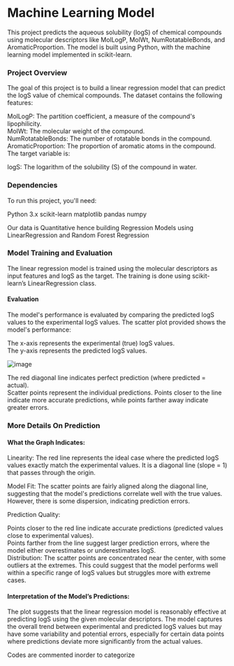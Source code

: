 # Machine Learning Model 

This project predicts the aqueous solubility (logS) of chemical compounds using molecular descriptors like MolLogP, MolWt, NumRotatableBonds, and AromaticProportion. The model is built using Python, with the machine learning model implemented in scikit-learn.

### Project Overview
The goal of this project is to build a linear regression model that can predict the logS value of chemical compounds. The dataset contains the following features:  

MolLogP: The partition coefficient, a measure of the compound's lipophilicity.  
MolWt: The molecular weight of the compound.  
NumRotatableBonds: The number of rotatable bonds in the compound.  
AromaticProportion: The proportion of aromatic atoms in the compound.  
The target variable is:  

logS: The logarithm of the solubility (S) of the compound in water.  

### Dependencies
To run this project, you'll need:

Python 3.x
scikit-learn
matplotlib
pandas
numpy

Our data is Quantitative hence building Regression Models using LinearRegression and Random Forest Regression

### Model Training and Evaluation  
The linear regression model is trained using the molecular descriptors as input features and logS as the target. The training is done using scikit-learn’s LinearRegression class.  

#### Evaluation  
The model's performance is evaluated by comparing the predicted logS values to the experimental logS values. The scatter plot provided shows the model's performance:  

The x-axis represents the experimental (true) logS values.  
The y-axis represents the predicted logS values.

![image](https://github.com/user-attachments/assets/c28a1088-85b8-4dfa-9a5a-a86f2932c1d2)  

The red diagonal line indicates perfect prediction (where predicted = actual).    
Scatter points represent the individual predictions. Points closer to the line indicate more accurate predictions, while points farther away indicate greater errors.  

### More Details On Prediction  
#### What the Graph Indicates:

Linearity: The red line represents the ideal case where the predicted logS values exactly match the experimental values. It is a diagonal line (slope = 1) that passes through the origin.  

Model Fit: The scatter points are fairly aligned along the diagonal line, suggesting that the model's predictions correlate well with the true values. However, there is some dispersion, indicating prediction errors.  

Prediction Quality:  

Points closer to the red line indicate accurate predictions (predicted values close to experimental values).  
Points farther from the line suggest larger prediction errors, where the model either overestimates or underestimates logS.  
Distribution: The scatter points are concentrated near the center, with some outliers at the extremes. This could suggest that the model performs well within a specific range of logS values but struggles more with extreme cases.  

#### Interpretation of the Model’s Predictions:
The plot suggests that the linear regression model is reasonably effective at predicting logS using the given molecular descriptors. The model captures the overall trend between experimental and predicted logS values but may have some variability and potential errors, especially for certain data points where predictions deviate more significantly from the actual values.  


Codes are commented inorder to categorize

